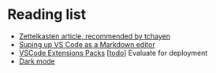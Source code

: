 # Reading list

- [Zettelkasten article, recommended by tchayen](https://github.com/alefore/weblog/blob/master/zettelkasten.md)
- [Suping up VS Code as a Markdown editor](https://kortina.nyc/essays/suping-up-vs-code-as-a-markdown-notebook/)
- [VSCode Extensions Packs](https://code.visualstudio.com/blogs/2017/03/07/extension-pack-roundup) [[todo]] Evaluate for deployment
- [Dark mode](https://css-tricks.com/dark-modes-with-css/)



[//begin]: # "Autogenerated link references for markdown compatibility"
[todo]: dev/todo "Todo"
[//end]: # "Autogenerated link references"
